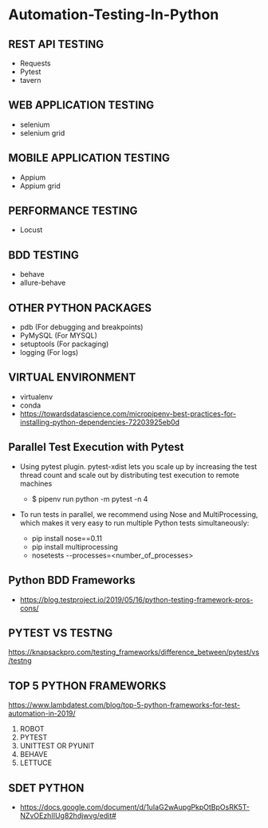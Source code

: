 # Automation-Testing-In-Python

## REST API TESTING ## 
- Requests
- Pytest
- tavern

## WEB APPLICATION TESTING ##
- selenium
- selenium grid

## MOBILE APPLICATION TESTING ##
- Appium
- Appium grid


## PERFORMANCE TESTING ##
- Locust

## BDD TESTING ##
- behave
- allure-behave

## OTHER PYTHON PACKAGES ##
- pdb (For debugging and breakpoints)
- PyMySQL (For MYSQL)
- setuptools (For packaging)
- logging (For logs)

## VIRTUAL ENVIRONMENT ##
- virtualenv
- conda
- https://towardsdatascience.com/micropipenv-best-practices-for-installing-python-dependencies-72203925eb0d


## Parallel Test Execution with Pytest ##
- Using pytest plugin. pytest-xdist lets you scale up by increasing the test thread count and scale out by distributing test execution to remote machines
  - $ pipenv run python -m pytest -n 4

- To run tests in parallel, we recommend using Nose and MultiProcessing, which makes it very easy to run multiple Python tests simultaneously:
  - pip install nose==0.11
  - pip install multiprocessing
  - nosetests --processes=<number_of_processes>

## Python BDD Frameworks ##
- https://blog.testproject.io/2019/05/16/python-testing-framework-pros-cons/


## PYTEST VS TESTNG ##
https://knapsackpro.com/testing_frameworks/difference_between/pytest/vs/testng

## TOP 5 PYTHON FRAMEWORKS ##
https://www.lambdatest.com/blog/top-5-python-frameworks-for-test-automation-in-2019/

1. ROBOT
2. PYTEST
3. UNITTEST OR PYUNIT
4. BEHAVE
5. LETTUCE


## SDET PYTHON ##
- https://docs.google.com/document/d/1uIaG2wAupgPkpOtBpOsRK5T-NZvOEzhIIUg82hdjwvg/edit#
